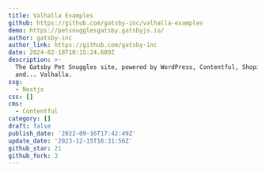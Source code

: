 ```yaml
---
title: Valhalla Examples
github: https://github.com/gatsby-inc/valhalla-examples
demo: https://petsnugglesgatsby.gatsbyjs.io/
author: gatsby-inc
author_link: https://github.com/gatsby-inc
date: 2024-02-18T10:15:24.609Z
description: >-
  The Gatsby Pet Snuggles site, powered by WordPress, Contentful, Shopify,
  and... Valhalla.
ssg:
  - Nextjs
css: []
cms:
  - Contentful
category: []
draft: false
publish_date: '2022-09-16T17:42:49Z'
update_date: '2023-12-15T16:31:56Z'
github_star: 21
github_fork: 3
---
```

